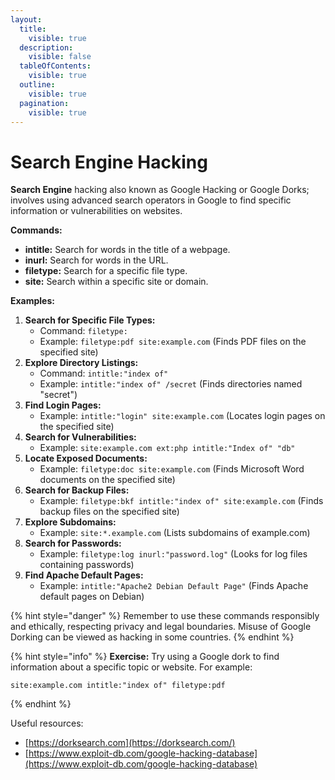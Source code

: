 ```yaml
---
layout:
  title:
    visible: true
  description:
    visible: false
  tableOfContents:
    visible: true
  outline:
    visible: true
  pagination:
    visible: true
---
```


# Search Engine Hacking

**Search Engine** hacking also known as Google Hacking or Google Dorks; involves using advanced search operators in Google to find specific information or vulnerabilities on websites.

**Commands:**

* **intitle:** Search for words in the title of a webpage.
* **inurl:** Search for words in the URL.
* **filetype:** Search for a specific file type.
* **site:** Search within a specific site or domain.

**Examples:**

1. **Search for Specific File Types:**
   * Command: `filetype:`
   * Example: `filetype:pdf site:example.com` (Finds PDF files on the specified site)
2. **Explore Directory Listings:**
   * Command: `intitle:"index of"`
   * Example: `intitle:"index of" /secret` (Finds directories named "secret")
3. **Find Login Pages:**
   * Example: `intitle:"login" site:example.com` (Locates login pages on the specified site)
4. **Search for Vulnerabilities:**
   * Example: `site:example.com ext:php intitle:"Index of" "db"`
5. **Locate Exposed Documents:**
   * Example: `filetype:doc site:example.com` (Finds Microsoft Word documents on the specified site)
6. **Search for Backup Files:**
   * Example: `filetype:bkf intitle:"index of" site:example.com` (Finds backup files on the specified site)
7. **Explore Subdomains:**
   * Example: `site:*.example.com` (Lists subdomains of example.com)
8. **Search for Passwords:**
   * Example: `filetype:log inurl:"password.log"` (Looks for log files containing passwords)
9. **Find Apache Default Pages:**
   * Example: `intitle:"Apache2 Debian Default Page"` (Finds Apache default pages on Debian)

{% hint style="danger" %}
Remember to use these commands responsibly and ethically, respecting privacy and legal boundaries. Misuse of Google Dorking can be viewed as hacking in some countries.
{% endhint %}

{% hint style="info" %}
**Exercise:** Try using a Google dork to find information about a specific topic or website. For example:

```vbnet
site:example.com intitle:"index of" filetype:pdf
```
{% endhint %}

Useful resources:

* [https://dorksearch.com](https://dorksearch.com/)
* [https://www.exploit-db.com/google-hacking-database](https://www.exploit-db.com/google-hacking-database)
